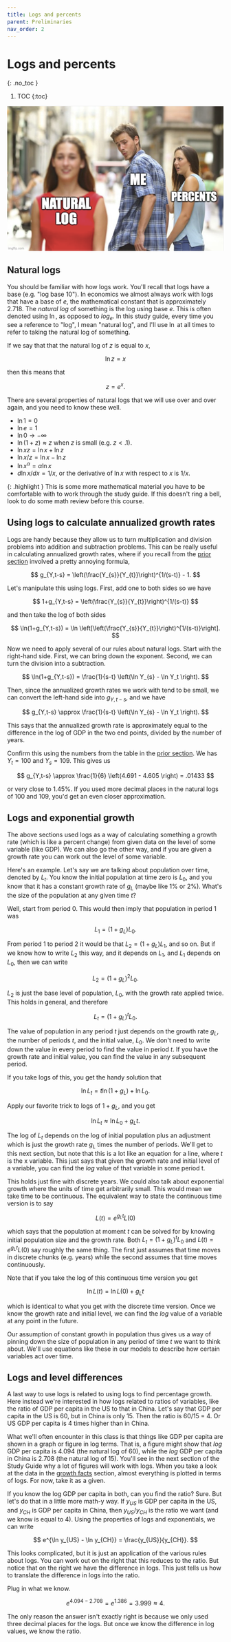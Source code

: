 ```yaml
---
title: Logs and percents
parent: Preliminaries
nav_order: 2
---
```


# Logs and percents
{: .no_toc }

1. TOC 
{:toc}

![Meme](meme_log.png)

## Natural logs
You should be familiar with how logs work. You'll recall that logs have a base (e.g. "log base 10"). In economics we almost always work with logs that have a base of $e$, the mathematical constant that is approximately 2.718. The *natural log* of something is the log using base $e$. This is often denoted using $\ln$, as opposed to $log_e$. In this study guide, every time you see a reference to "log", I mean "natural log", and I'll use $\ln$ at all times to refer to taking the natural log of something. 

If we say that that the natural log of $z$ is equal to $x$,

$$
\ln z = x
$$

then this means that

$$
z = e^x.
$$

There are several properties of natural logs that we will use over and over again, and you need to know these well.

* $\ln 1 = 0$
* $\ln e = 1$
* $\ln 0 \rightarrow -\infty$
* $\ln (1 + z) \approx z$ when $z$ is small (e.g. $z<.1$). 
* $\ln xz = \ln x + \ln z$
* $\ln x/z = \ln x - \ln z$
* $\ln x^{\alpha} = \alpha \ln x$
* $d \ln x/dx = 1/x$, or the derivative of $\ln x$ with respect to $x$ is $1/x$.

{: .highlight } 
This is some more mathematical material you have to be comfortable with to work through the study guide. If this doesn't ring a bell, look to do some math review before this course.

## Using logs to calculate annualized growth rates
Logs are handy because they allow us to turn multiplication and division problems into addition and subtraction problems. This can be really useful in calculating annualized growth rates, where if you recall from the [prior section](http://growthecon.com/StudyGuide/introduction/levels.html) involved a pretty annoying formula,

$$
g_{Y,t-s} = \left(\frac{Y_{s}}{Y_{t}}\right)^{1/(s-t)} - 1.
$$

Let's manipulate this using logs. First, add one to both sides so we have

$$
1+g_{Y,t-s} = \left(\frac{Y_{s}}{Y_{t}}\right)^{1/(s-t)}
$$

and then take the log of both sides

$$
\ln(1+g_{Y,t-s}) = \ln \left[\left(\frac{Y_{s}}{Y_{t}}\right)^{1/(s-t)}\right].
$$

Now we need to apply several of our rules about natural logs. Start with the right-hand side. First, we can bring down the exponent. Second, we can turn the division into a subtraction.

$$
\ln(1+g_{Y,t-s}) = \frac{1}{s-t} \left(\ln Y_{s} - \ln Y_t \right).
$$

Then, since the annualized growth rates we work with tend to be small, we can convert the left-hand side into $g_{Y,t-s}$, and we have

$$
g_{Y,t-s} \approx \frac{1}{s-t} \left(\ln Y_{s} - \ln Y_t \right).
$$

This says that the annualized growth rate is approximately equal to the difference in the log of GDP in the two end points, divided by the number of years.

Confirm this using the numbers from the table in the [prior section](http://growthecon.com/StudyGuide/introduction/levels.html). We has $Y_t = 100$ and $Y_s = 109$. This gives us

$$
g_{Y,t-s} \approx \frac{1}{6} \left(4.691 - 4.605 \right) = .01433
$$

or very close to 1.45%. If you used more decimal places in the natural logs of 100 and 109, you'd get an even closer approximation. 


## Logs and exponential growth
The above sections used logs as a way of calculating something a growth rate (which is like a percent change) from given data on the level of some variable (like GDP). We can also go the other way, and if you are given a growth rate you can work out the level of some variable. 

Here's an example. Let's say we are talking about population over time, denoted by $L_t$. You know the initial population at time zero is $L_0$, and you know that it has a constant growth rate of $g_L$ (maybe like 1% or 2%). What's the size of the population at any given time $t$? 

Well, start from period 0. This would then imply that population in period 1 was

$$
L_1 = (1+g_L)L_0.
$$

From period 1 to period 2 it would be that $L_2 = (1+g_L)L_1$, and so on. But if we know how to write $L_2$ this way, and it depends on $L_1$, and $L_1$ depends on $L_0$, then we can write

$$
L_2 = (1+g_L)^2 L_0.
$$

$L_2$ is just the base level of population, $L_0$, with the growth rate applied twice. This holds in general, and therefore

$$
L_t = (1+g_L)^t L_0.
$$

The value of population in any period $t$ just depends on the growth rate $g_L$, the number of periods $t$, and the initial value, $L_0$. We don't need to write down the value in every period to find the value in period $t$. If you have the growth rate and initial value, you can find the value in any subsequent period. 

If you take logs of this, you get the handy solution that

$$
\ln L_t = t \ln (1+g_L) + \ln L_0. 
$$

Apply our favorite trick to logs of $1+g_L$, and you get

$$
\ln L_t \approx \ln L_0 + g_L t.
$$

The log of $L_t$ depends on the log of initial population plus an adjustment which is just the growth rate $g_L$ times the number of periods. We'll get to this next section, but note that this is a lot like an equation for a line, where $t$ is the x variable. This just says that given the growth rate and initial level of a variable, you can find the *log* value of that variable in some period t. 

This holds just fine with discrete years. We could also talk about exponential growth where the units of time get arbitrarily small. This would mean we take time to be continuous. The equivalent way to state the continuous time version is to say

$$
L(t) = e^{g_L t}L(0)
$$

which says that the population at moment $t$ can be solved for by knowing initial population size and the growth rate. Both $L_t = (1+g_L)^t L_0$ and $L(t) = e^{g_L t}L(0)$ say roughly the same thing. The first just assumes that time moves in discrete chunks (e.g. years) while the second assumes that time moves continuously.

Note that if you take the log of this continuous time version you get

$$
\ln L(t) = \ln L(0) + g_Lt
$$

which is identical to what you get with the discrete time version. Once we know the growth rate and initial level, we can find the *log* value of a variable at any point in the future. 

Our assumption of constant growth in population thus gives us a way of pinning down the size of population in any period of time $t$ we want to think about. We'll use equations like these in our models to describe how certain variables act over time.

## Logs and level differences
A last way to use logs is related to using logs to find percentage growth. Here instead we're interested in how logs related to ratios of variables, like the ratio of GDP per capita in the US to that in China. Let's say that GDP per capita in the US is 60, but in China is only 15. Then the ratio is 60/15 = 4. Or US GDP per capita is 4 times higher than in China.

What we'll often encounter in this class is that things like GDP per capita are shown in a graph or figure in log terms. That is, a figure might show that *log* GDP per capita is 4.094 (the natural log of 60), while the *log* GDP per capita in China is 2.708 (the natural log of 15). You'll see in the next section of the Study Guide why a lot of figures will work with logs. When you take a look at the data in the [growth facts](http://growthecon.com/StudyGuide/facts/facts.html) section, almost everything is plotted in terms of logs. For now, take it as a given. 

If you know the log GDP per capita in both, can you find the ratio? Sure. But let's do that in a little more math-y way. If $y_{US}$ is GDP per capita in the US, and $y_{CH}$ is GDP per capita in China, then $y_{US}/y_{CH}$ is the ratio we want (and we know is equal to 4). Using the properties of logs and exponentials, we can write

$$
e^{\ln y_{US} - \ln y_{CH}} = \frac{y_{US}}{y_{CH}}.
$$

This looks complicated, but it is just an application of the various rules about logs. You can work out on the right that this reduces to the ratio. But notice that on the right we have the difference in logs. This just tells us how to translate the difference in logs into the ratio. 

Plug in what we know. 

$$
e^{4.094 - 2.708} = e^{1.386} = 3.999 \approx 4.
$$

The only reason the answer isn't exactly right is because we only used three decimal places for the logs. But once we know the difference in log values, we know the ratio. 
